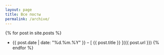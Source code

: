 ```yaml
---
layout: page
title: Все посты
permalink: /archive/
---
```


{% for post in site.posts %}
  * {{ post.date | date: "%d.%m.%Y" }} – [ {{ post.title }} ]({{ post.url }})
{% endfor %}
